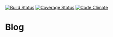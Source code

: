 [![Build Status](https://travis-ci.org/mrsutter/blog.svg?branch=master)](https://travis-ci.org/mrsutter/blog) [![Coverage Status](https://coveralls.io/repos/github/mrsutter/blog/badge.svg?branch=master)](https://coveralls.io/github/mrsutter/blog?branch=master) [![Code Climate](https://codeclimate.com/github/mrsutter/blog/badges/gpa.svg)](https://codeclimate.com/github/mrsutter/blog)

# Blog
